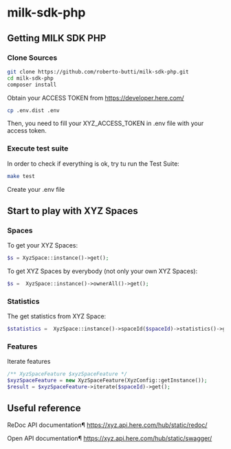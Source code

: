 # milk-sdk-php

## Getting MILK SDK PHP

### Clone Sources

```sh
git clone https://github.com/roberto-butti/milk-sdk-php.git
cd milk-sdk-php
composer install
```

Obtain your ACCESS TOKEN from https://developer.here.com/

```sh
cp .env.dist .env
```

Then, you need to fill your XYZ_ACCESS_TOKEN in .env file with your access token.

### Execute test suite

In order to check if everything is ok, try tu run the Test Suite:

```sh
make test
```


Create your .env file
## Start to play with XYZ Spaces

### Spaces
To get your XYZ Spaces:
```php
$s = XyzSpace::instance()->get();
```

To get XYZ Spaces by everybody (not only your own XYZ Spaces):
```php
$s =  XyzSpace::instance()->ownerAll()->get();
```

### Statistics
The get statistics from XYZ Space:
```php
$statistics =  XyzSpace::instance()->spaceId($spaceId)->statistics()->get();
```

### Features
Iterate features

```php
/** XyzSpaceFeature $xyzSpaceFeature */
$xyzSpaceFeature = new XyzSpaceFeature(XyzConfig::getInstance());
$result = $xyzSpaceFeature->iterate($spaceId)->get();
```

## Useful reference

ReDoc API documentation¶
https://xyz.api.here.com/hub/static/redoc/

Open API documentation¶
https://xyz.api.here.com/hub/static/swagger/
